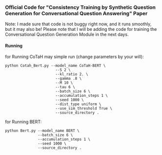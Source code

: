 ### Official Code for "Consistency Training by Synthetic Question Generation for Conversational Question Answering" Paper 

Note: I made sure that code is not buggy right now, and it runs smoothly, but it may also be! Please note that I will be adding the code for training the Conversational Question Generation Module in the next days.


#### Running

for Running CoTaH may simple run (change parameters by your will):

```
python Cotah_Bert.py --model_name CoTaH-BERT \
                       --S 2 \
                       --kl_ratio 2. \
                       --gamma .8 \
                       --M 10 \
                       --tau 6 \
                       --batch_size 6 \
                       --accumulation_steps 1 \
                       --seed 1000 \
                       --dist_type uniform \
                       --use_sim_threshold True \
                       --source_directory .   
```

for Running BERT:

```
python Bert.py --model_name BERT \
               --batch_size 6 \
               --accumulation_steps 1 \
               --seed 1000 \
               --source_directory .   
```
